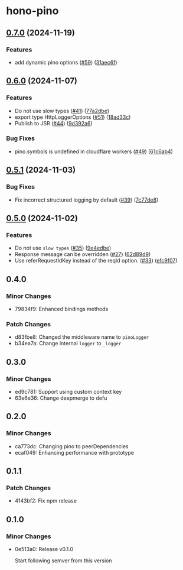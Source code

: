 # hono-pino

## [0.7.0](https://github.com/maou-shonen/hono-pino/compare/v0.6.0...v0.7.0) (2024-11-19)

### Features

- add dynamic pino options ([#59](https://github.com/maou-shonen/hono-pino/issues/59)) ([31aec6f](https://github.com/maou-shonen/hono-pino/commit/31aec6fc8094fb5b45ad6337805467a061f9e471))

## [0.6.0](https://github.com/maou-shonen/hono-pino/compare/v0.5.1...v0.6.0) (2024-11-07)

### Features

- Do not use slow types ([#41](https://github.com/maou-shonen/hono-pino/issues/41)) ([77a2dbe](https://github.com/maou-shonen/hono-pino/commit/77a2dbe42520afc482a8f52602b2e62484c2b6a4))
- export type HttpLoggerOptions ([#51](https://github.com/maou-shonen/hono-pino/issues/51)) ([18ad33c](https://github.com/maou-shonen/hono-pino/commit/18ad33cedcb756d0d4a0472f5b816f30bb83288f))
- Publish to JSR ([#44](https://github.com/maou-shonen/hono-pino/issues/44)) ([9d392a6](https://github.com/maou-shonen/hono-pino/commit/9d392a615b39743c44624bf112096278835ac815))

### Bug Fixes

- pino.symbols is undefined in cloudflare workers ([#49](https://github.com/maou-shonen/hono-pino/issues/49)) ([61c6ab4](https://github.com/maou-shonen/hono-pino/commit/61c6ab4a80ff00db50e6936033e8a17409885f69))

## [0.5.1](https://github.com/maou-shonen/hono-pino/compare/v0.5.0...v0.5.1) (2024-11-03)

### Bug Fixes

- Fix incorrect structured logging by default ([#39](https://github.com/maou-shonen/hono-pino/issues/39)) ([7c77de8](https://github.com/maou-shonen/hono-pino/commit/7c77de805f89089be2573f8b11f6e2ff32d75ee0))

## [0.5.0](https://github.com/maou-shonen/hono-pino/compare/v0.4.0...v0.5.0) (2024-11-02)

### Features

- Do not use `slow types` ([#35](https://github.com/maou-shonen/hono-pino/issues/35)) ([9e4edbe](https://github.com/maou-shonen/hono-pino/commit/9e4edbedcdc7535aa1d205fff747fee5a0531c45))
- Response message can be overridden ([#27](https://github.com/maou-shonen/hono-pino/issues/27)) ([62d89d9](https://github.com/maou-shonen/hono-pino/commit/62d89d98a09e4819c90471b043a5db241bb85337))
- Use referRequestIdKey instead of the reqId option. ([#33](https://github.com/maou-shonen/hono-pino/issues/33)) ([efc9f07](https://github.com/maou-shonen/hono-pino/commit/efc9f078457244830da8c1b9631de8fa5d0d8a98))

## 0.4.0

### Minor Changes

- 79834f9: Enhanced bindings methods

### Patch Changes

- d83fbe8: Changed the middleware name to `pinoLogger`
- b34ea7a: Change internal `logger` to `_logger`

## 0.3.0

### Minor Changes

- ed9c781: Support using custom context key
- 63e6e36: Change deepmerge to defu

## 0.2.0

### Minor Changes

- ca773dc: Changing pino to peerDependencies
- ecaf049: Enhancing performance with prototype

## 0.1.1

### Patch Changes

- 4143bf2: Fix npm release

## 0.1.0

### Minor Changes

- 0e513a0: Release v0.1.0

  Start following semver from this version
